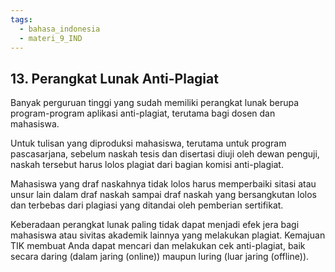 ```yaml
---
tags:
  - bahasa_indonesia
  - materi_9_IND
---
```

## 13. Perangkat Lunak Anti-Plagiat

Banyak perguruan tinggi yang sudah memiliki perangkat lunak berupa program-program aplikasi anti-plagiat, terutama bagi dosen dan mahasiswa.

Untuk tulisan yang diproduksi mahasiswa, terutama untuk program pascasarjana, sebelum naskah tesis dan disertasi diuji oleh dewan penguji, naskah tersebut harus lolos plagiat dari bagian komisi anti-plagiat.

Mahasiswa yang draf naskahnya tidak lolos harus memperbaiki sitasi atau unsur lain dalam draf naskah sampai draf naskah yang bersangkutan lolos dan terbebas dari plagiasi yang ditandai oleh pemberian sertifikat.

Keberadaan perangkat lunak paling tidak dapat menjadi efek jera bagi mahasiswa atau sivitas akademik lainnya yang melakukan plagiat. Kemajuan TIK membuat Anda dapat mencari dan melakukan cek anti-plagiat, baik secara daring (dalam jaring (online)) maupun luring (luar jaring (offline)).